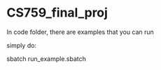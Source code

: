 # CS759_final_proj
In code folder, there are examples that you can run

simply do:

sbatch run_example.sbatch
